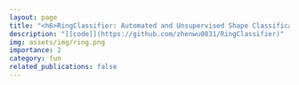 ```yaml
---
layout: page
title: "<h6>RingClassifier: Automated and Unsupervised Shape Classification of Heated-Rings for Soft Robotics</h6>"
description: "[[code]](https://github.com/zhenwu0831/RingClassifier)"
img: assets/img/ring.png
importance: 2
category: fun
related_publications: false
---
```

